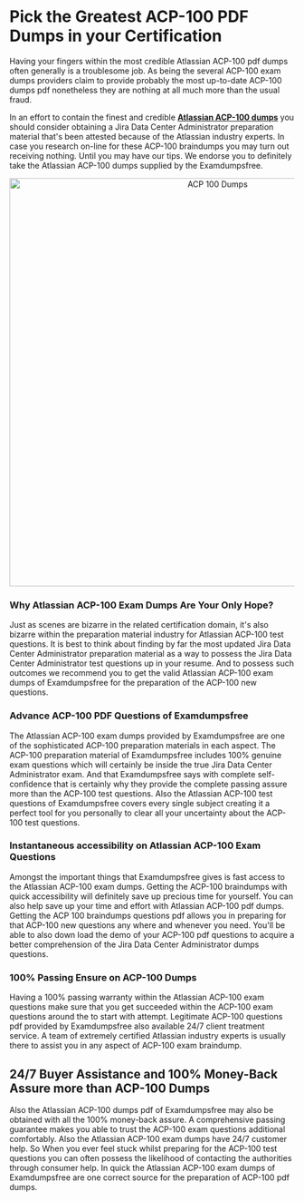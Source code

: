 <h1>Pick the Greatest ACP-100 PDF Dumps in your Certification</h1><p>Having your fingers within the most credible Atlassian ACP-100 pdf dumps often generally is a troublesome job. As being the several ACP-100 exam dumps providers claim to provide probably the most up-to-date ACP-100 dumps pdf nonetheless they are nothing at all much more than the usual fraud.</p><p>In an effort to contain the finest and credible <strong><a href="https://examdumpsfree.com/ACP-100-exam-dumps">Atlassian ACP-100 dumps</a></strong> you should consider obtaining a Jira Data Center Administrator preparation material that's been attested because of the Atlassian industry experts. In case you research on-line for these ACP-100 braindumps you may turn out receiving nothing. Until you may have our tips. We endorse you to definitely take the Atlassian ACP-100 dumps supplied by the Examdumpsfree.</p><p style="text-align: center;"><a href="https://examdumpsfree.com/ACP-100-exam-dumps"><img src="https://i.ibb.co/yV3fvNg/Exam-Dumps-Free.png" alt="ACP 100 Dumps" width="720" /></a></p><h3>Why Atlassian ACP-100 Exam Dumps Are Your Only Hope?</h3><p>Just as scenes are bizarre in the related certification domain, it's also bizarre within the preparation material industry for Atlassian ACP-100 test questions. It is best to think about finding by far the most updated Jira Data Center Administrator preparation material as a way to possess the Jira Data Center Administrator test questions up in your resume. And to possess such outcomes we recommend you to get the valid Atlassian ACP-100 exam dumps of Examdumpsfree for the preparation of the ACP-100 new questions.</p><h3><strong>Advance ACP-100 PDF Questions of Examdumpsfree</strong></h3><p>The Atlassian ACP-100 exam dumps provided by Examdumpsfree are one of the sophisticated ACP-100 preparation materials in each aspect. The ACP-100 preparation material of Examdumpsfree includes 100% genuine exam questions which will certainly be inside the true Jira Data Center Administrator exam. And that Examdumpsfree says with complete self-confidence that is certainly why they provide the complete passing assure more than the ACP-100 test questions. Also the Atlassian ACP-100 test questions of Examdumpsfree covers every single subject creating it a perfect tool for you personally to clear all your uncertainty about the ACP-100 test questions.</p><h3><strong>Instantaneous accessibility on Atlassian ACP-100 Exam Questions</strong></h3><p>Amongst the important things that Examdumpsfree gives is fast access to the Atlassian ACP-100 exam dumps. Getting the ACP-100 braindumps with quick accessibility will definitely save up precious time for yourself. You can also help save up your time and effort with Atlassian ACP-100 pdf dumps. Getting the ACP 100 braindumps questions pdf allows you in preparing for that ACP-100 new questions any where and whenever you need. You'll be able to also down load the demo of your ACP-100 pdf questions to acquire a better comprehension of the Jira Data Center Administrator dumps questions.</p><h3><strong>100% Passing Ensure on ACP-100 Dumps</strong></h3><p>Having a 100% passing warranty within the Atlassian ACP-100 exam questions make sure that you get succeeded within the ACP-100 exam questions around the to start with attempt. Legitimate ACP-100 questions pdf provided by Examdumpsfree also available 24/7 client treatment service. A team of extremely certified Atlassian industry experts is usually there to assist you in any aspect of ACP-100 exam braindump.</p><h2><strong>24/7 Buyer Assistance and 100% Money-Back Assure more than ACP-100 Dumps</strong></h2><p>Also the Atlassian ACP-100 dumps pdf of Examdumpsfree may also be obtained with all the 100% money-back assure. A comprehensive passing guarantee makes you able to trust the ACP-100 exam questions additional comfortably. Also the Atlassian ACP-100 exam dumps have 24/7 customer help. So When you ever feel stuck whilst preparing for the ACP-100 test questions you can often possess the likelihood of contacting the authorities through consumer help. In quick the Atlassian ACP-100 exam dumps of Examdumpsfree are one correct source for the preparation of ACP-100 pdf dumps.</p><h3>&nbsp;</h3><h3>&nbsp;</h3>
